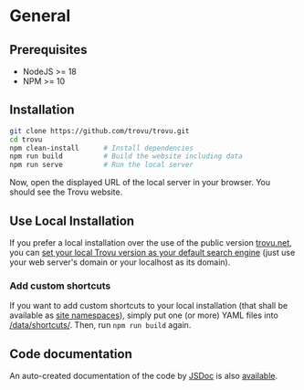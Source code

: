 # General

## Prerequisites

-   NodeJS >= 18
-   NPM >= 10

## Installation

```bash
git clone https://github.com/trovu/trovu.git
cd trovu
npm clean-install      # Install dependencies
npm run build          # Build the website including data
npm run serve          # Run the local server
```

Now, open the displayed URL of the local server in your browser. You should see the Trovu website.

## Use Local Installation

If you prefer a local installation over the use of the public version [trovu.net](https://trovu.net/), you can [set your local Trovu version as your default search engine](../users/integration.md) (just use your web server's domain or your localhost as its domain).

### Add custom shortcuts

If you want to add custom shortcuts to your local installation (that shall be available as [site namespaces](../shortcuts/namespaces.md)), simply put one (or more) YAML files into [/data/shortcuts/](https://github.com/trovu/trovu/tree/master/data/shortcuts). Then, run `npm run build` again.

## Code documentation

An auto-created documentation of the code by [JSDoc](https://jsdoc.app/) is also [available](code/).
